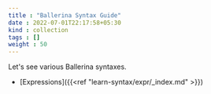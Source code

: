 ```yaml
---
title : "Ballerina Syntax Guide"
date : 2022-07-01T22:17:58+05:30
kind : collection 
tags : []
weight : 50
---
```


Let's see various Ballerina syntaxes.

<!--more-->

* [Expressions]({{<ref "learn-syntax/expr/_index.md" >}})
